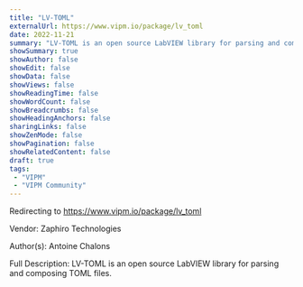 ```yaml
---
title: "LV-TOML"
externalUrl: https://www.vipm.io/package/lv_toml
date: 2022-11-21
summary: "LV-TOML is an open source LabVIEW library for parsing and composing TOML files."
showSummary: true
showAuthor: false
showEdit: false
showData: false
showViews: false
showReadingTime: false
showWordCount: false
showBreadcrumbs: false
showHeadingAnchors: false
sharingLinks: false
showZenMode: false
showPagination: false
showRelatedContent: false
draft: true
tags:
 - "VIPM"
 - "VIPM Community"
---
```


Redirecting to https://www.vipm.io/package/lv_toml

Vendor: Zaphiro Technologies

Author(s): Antoine Chalons
 
Full Description:
LV-TOML is an open source LabVIEW library for parsing and composing TOML files.